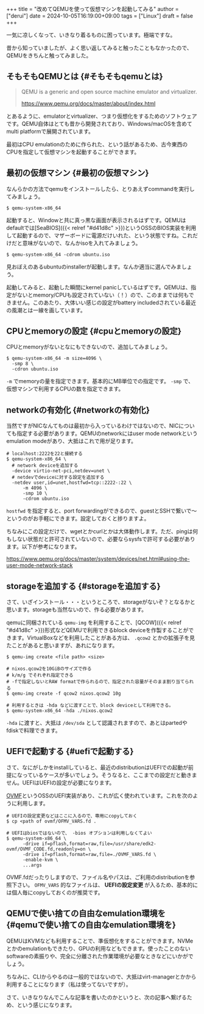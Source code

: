 +++
title = "改めてQEMUを使って仮想マシンを起動してみる"
author = ["derui"]
date = 2024-10-05T16:19:00+09:00
tags = ["Linux"]
draft = false
+++

一気に凉しくなって、いきなり着るものに困っています。極端ですな。

昔から知っていましたが、よく思い返してみると触ったこともなかったので、QEMUをきちんと触ってみました。

<!--more-->


## そもそもQEMUとは {#そもそもqemuとは}

> QEMU is a generic and open source machine emulator and virtualizer.
>
> <https://www.qemu.org/docs/master/about/index.html>

とあるように、emulatorとvirtualizer、つまり仮想化をするためのソフトウェアです。QEMU自体はとても昔から開発されており、Windows/macOSを含めてmulti platformで展開されています。

最初はCPU emulationのために作られた、という話があるため、古今東西のCPUを指定して仮想マシンを起動することができます。


## 最初の仮想マシン {#最初の仮想マシン}

なんらかの方法でqemuをインストールしたら、とりあえずcommandを実行してみましょう。

```shell
$ qemu-system-x86_64
```

起動すると、Windowと共に真っ黒な画面が表示されるはずです。QEMUはdefaultでは[SeaBIOS]({{< relref "#d41d8c" >}})というOSSのBIOS実装を利用して起動するので、マザーボードに電源だけいれた、という状態ですね。これだけだと意味がないので、なんかisoを入れてみましょう。

```shell
$ qemu-system-x86_64 -cdrom ubuntu.iso
```

見おぼえのあるubuntuのinstallerが起動します。なんか適当に選んでみましょう。

起動してみると、起動した瞬間にkernel panicしているはずです。QEMUは、指定がないとmemory/CPUも設定されていない（！）ので、このままでは何もできません。このあたり、大体いい感じの設定がbattery includedされている最近の風潮とは一線を画しています。


## CPUとmemoryの設定 {#cpuとmemoryの設定}

CPUとmemoryがないとなにもできないので、追加してみましょう。

```shell
$ qemu-system-x86_64 -m size=4096 \
  -smp 8 \
  -cdron ubuntu.iso
```

`-m` でmemoryの量を指定できます。基本的にMB単位での指定です。 `-smp` で、仮想マシンで利用するCPUの数を指定できます。


## networkの有効化 {#networkの有効化}

当然ですがNICなんてものは最初から入っているわけではないので、NICについても指定する必要があります。QEMUのnetworkにはuser mode networkというemulation modeがあり、大抵はこれで用が足ります。

```shell
# localhost:2222を22と接続する
$ qemu-system-x86_64 \
  # network deviceを追加する
  -device virtio-net-pci,netdev=unet \
  # netdevでdeviceに対する設定を追加する
  -netdev user,id=unet,hostfwd=tcp::2222-:22 \
      -m 4096 \
      -smp 10 \
      -cdrom ubuntu.iso
```

`hostfwd` を指定すると、port forwardingができるので、guestとSSHで繋いで～というのがお手軽にできます。設定しておくと捗りますよ。

ちなみにこの設定だけで、wgetとかcurlとかは大体動作します。ただ、pingは何もしない状態だと許可されていないので、必要ならsysfsで許可する必要があります。以下が参考になります。

<https://www.qemu.org/docs/master/system/devices/net.html#using-the-user-mode-network-stack>


## storageを追加する {#storageを追加する}

さて、いざインストール・・・というところで、storageがないぞ？となるかと思います。storageも当然ないので、作る必要があります。

qemuに同梱されている `qemu-img` を利用することで、[QCOW]({{< relref "#d41d8c" >}})形式などQEMUで利用できるblock deviceを作製することができます。VirtualBoxなどを利用したことがある方は、 `.qcow2` とかの拡張子を見たことがあると思いますが、あれになります。

```shell
$ qemu-img create <file path> <size>

# nixos.qcow2を10GiBのサイズで作る
# k/m/g でそれぞれ指定できる
# -fで指定しないとRAW formatで作られるので、指定された容量がそのまま割り当てられる
$ qemu-img create -f qcow2 nixos.qcow2 10g

# 利用するときは -hda などに渡すことで、block deviceとして利用できる。
$ qemu-system-x86_64 -hda ./nixos.qcow2
```

`-hda` に渡すと、大抵は `/dev/sda` として認識されますので、あとはpartedやfdiskで料理できます。


## UEFIで起動する {#uefiで起動する}

さて、なにがしかをinstallしていると、最近のdistributionはUEFIでの起動が前提になっているケースが多いでしょう。そうなると、ここまでの設定だと動きません。UEFIはUEFIの設定が必要になります。

[OVMF](https://github.com/tianocore/tianocore.github.io/wiki/OVMF)というOSSのUEFI実装があり、これが広く使われています。これを次のように利用します。

```shell
# UEFIの設定変更などはここに入るので、専用にcopyしておく
$ cp <path of ovmf/OFMV_VARS.fd .

# UEFIはbiosではないので、 -bios オプションは利用しなくてよい
$ qemu-system-x86_64 \
      -drive if=pflash,format=raw,file=/usr/share/edk2-ovmf/OVMF_CODE.fd,readonly=on \
      -drive if=pflash,format=raw,file=./OVMF_VARS.fd \
      -enable-kvm \
      ...args
```

OVMF.fdだったりしますので、ファイル名やパスは、ご利用のdistributionを参照下さい。 `OFMV_VARS` 的なファイルは、 **UEFIの設定変更** が入るため、基本的には個人毎にcopyしておくのが推奨です。


## QEMUで使い捨ての自由なemulation環境を {#qemuで使い捨ての自由なemulation環境を}

QEMUはKVMなども利用することで、準仮想化をすることができます。NVMeとかのemulationもできたり、GPUの利用などもできます。使ったことのないsoftwareの素振りや、完全に分離された作業環境が必要なときなどにいかがでしょう。

ちなみに、CLIからやるのは一般的ではないので、大抵はvirt-managerとかから利用することになります（私は使ってないですが）。

さて、いきなりなんでこんな記事を書いたのかというと、次の記事へ繋げるため、という感じになります。
